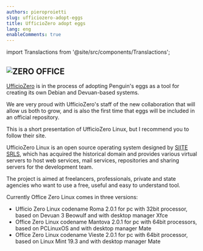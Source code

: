 ```yaml
---
authors: pieroproietti
slug: ufficiozero-adopt-eggs
title: UfficioZero adopt eggs
lang: eng
enableComments: true
---
```

import Translactions from '@site/src/components/Translactions';

<Translactions />

## ![ZERO OFFICE](https://www.ufficiozero.org/template/logo2.png) 

[UfficioZero](https://ufficiozero.org/) is in the process of adopting Penguin's eggs as a tool for creating its own Debian and Devuan-based systems.

We are very proud with UfficioZero's staff of the new collaboration that will allow us both to grow, and is also the first time that eggs will be included in an official repository.

This is a short presentation of UfficioZero Linux, but I recommend you to follow their site.

UfficioZero Linux is an open source operating system designed by [SIITE SRLS](https://www.siite.it/), which has acquired the historical domain and provides various virtual servers to host web services, mail services, repositories and sharing servers for the development team.

The project is aimed at freelancers, professionals, private and state agencies who want to use a free, useful and easy to understand tool.

Currently Office Zero Linux comes in three versions:

* Ufficio Zero Linux codename Roma 2.0.1 for pc with 32bit processor, based on Devuan 3 Beowulf and with desktop manager Xfce
* Office Zero Linux codename Mantova 2.0.1 for pc with 64bit processors, based on PCLinuxOS and with desktop manager Mate
* Office Zero Linux codename Vieste 2.0.1 for pc with 64bit processor, based on Linux Mint 19.3 and with desktop manager Mate



